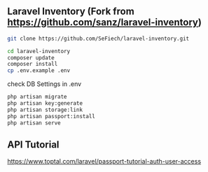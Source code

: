 ## Laravel Inventory (Fork from https://github.com/sanz/laravel-inventory)

```bash
git clone https://github.com/SeFiech/laravel-inventory.git

cd laravel-inventory
composer update
composer install
cp .env.example .env
```

check DB Settings in .env

```bash
php artisan migrate
php artisan key:generate
php artisan storage:link
php artisan passport:install
php artisan serve
```



## API Tutorial
https://www.toptal.com/laravel/passport-tutorial-auth-user-access
